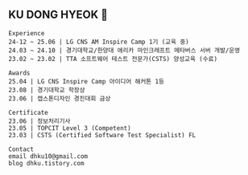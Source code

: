 ## KU DONG HYEOK 👋

<!--
<div align="center">
구동혁
</div>
-->

```
Experience                                                                
24-12 ~ 25.06 | LG CNS AM Inspire Camp 1기 (교육 중)
24.03 ~ 24.10 | 경기대학교/한양대 에리카 마인크래프트 메타버스 서버 개발/운영
23.02 ~ 23.02 | TTA 소프트웨어 테스트 전문가(CSTS) 양성교육 (수료)

Awards
25.04 | LG CNS Inspire Camp 아이디어 해커톤 1등
23.08 | 경기대학교 학장상
23.06 | 캡스톤디자인 경진대회 금상

Certificate
23.06 | 정보처리기사
23.05 | TOPCIT Level 3 (Competent)
23.03 | CSTS (Certified Software Test Specialist) FL
 
Contact
email dhku10@gmail.com
blog dhku.tistory.com
```

<!--
**dhku/dhku** is a ✨ _special_ ✨ repository because its `README.md` (this file) appears on your GitHub profile.

Here are some ideas to get you started:

- 🔭 I’m currently working on ...
- 🌱 I’m currently learning ...
- 👯 I’m looking to collaborate on ...
- 🤔 I’m looking for help with ...
- 💬 Ask me about ...
- 📫 How to reach me: ...
- 😄 Pronouns: ...
- ⚡ Fun fact: ...
-->
